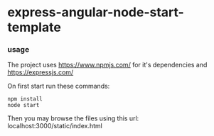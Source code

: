 # express-angular-node-start-template

### usage
The project uses https://www.npmjs.com/ for it's dependencies and https://expressjs.com/

On first start run these commands: 

``` 
npm install 
node start
```

Then you may browse the files using this url: localhost:3000/static/index.html
